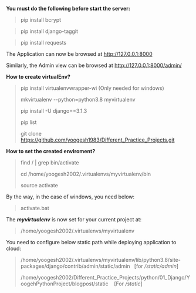 **You must do the following before start the server:**

> pip install bcrypt 

> pip install django-taggit

> pip install requests

The Application can now be browsed at http://127.0.0.1:8000

Similarly, the Admin view can be browsed at http://127.0.0.1:8000/admin/

**How to create virtualEnv?**
> pip install virtualenvwrapper-wi (Only needed for windows)
>
> mkvirtualenv --python=python3.8 myvirtualenv
>
> pip install -U django==3.1.3
>
> pip list
>
> git clone https://github.com/yoogesh1983/Different_Practice_Projects.git

**How to set the created enviroment?**

> find / | grep bin/activate
>
> cd /home/yoogesh2002/.virtualenvs/myvirtualenv/bin
>
> source activate

By the way, in the case of windows, you need below:

> activate.bat

The **_myvirtualenv_** is now set for your current project at:
 
 > /home/yoogesh2002/.virtualenvs/myvirtualenv

You need to configure below static path while deploying application to cloud:

> /home/yoogesh2002/.virtualenvs/myvirtualenv/lib/python3.8/site-packages/django/contrib/admin/static/admin &nbsp;&nbsp;[for _/static/admin_]
>
> /home/yoogesh2002/Different_Practice_Projects/python/01_Django/YoogehPythonProject/blogpost/static &nbsp;&nbsp; [For _/static_]